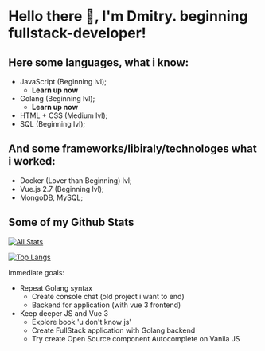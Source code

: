 # Hello there 👋, I'm Dmitry. beginning fullstack-developer!

Here some languages, what i know:
-----
   - JavaScript (Beginning lvl);
     - **Learn up now**
   - Golang (Beginning lvl);
     - **Learn up now**
   - HTML + CSS (Medium lvl);
   - SQL (Beginning lvl);
  
And some frameworks/libiraly/technologes what i worked:
----
   - Docker (Lover than Beginning) lvl;
   - Vue.js 2.7 (Beginning lvl);
   - MongoDB, MySQL;


## Some of my Github Stats

[![All Stats](https://github-readme-stats-axpwmfcg3.vercel.app/api?username=Orynik&theme=tokyonight&show_icons=true&include_all_commits=true&count_private=true&hide=contribs)](https://github.com/pedes/github-readme-stats)

[![Top Langs](https://github-readme-stats-axpwmfcg3.vercel.app/api/top-langs/?username=Orynik&layout=compact&theme=tokyonight)](https://github.com/pedes/github-readme-stats)


Immediate goals:
   - Repeat Golang syntax
      - Create console chat (old project i want to end)
      - Backend for application (with vue 3 frontend)
   - Keep deeper JS and Vue 3
      - Explore book 'u don't know js'
      - Create FullStack application with Golang backend
      - Try create Open Source component Autocomplete on Vanila JS

